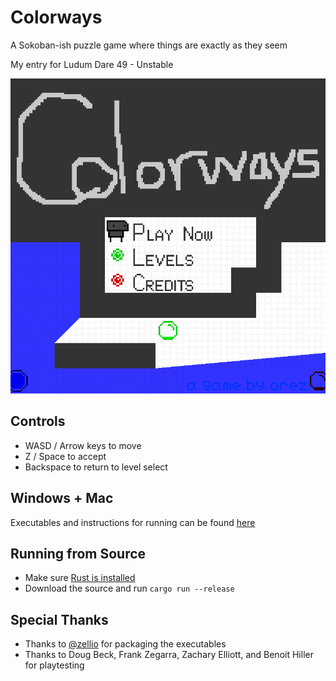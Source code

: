 # Colorways

A Sokoban-ish puzzle game where things are exactly as they seem

My entry for Ludum Dare 49 - Unstable

![the title screen](raw/title_scrsh.png)

## Controls
- WASD / Arrow keys to move
- Z / Space to accept
- Backspace to return to level select

## Windows + Mac
Executables and instructions for running can be found [here](https://github.com/orez-/ld49/releases/tag/ld49-submission)

## Running from Source
- Make sure [Rust is installed](https://www.rust-lang.org/tools/install)
- Download the source and run `cargo run --release`

## Special Thanks
- Thanks to [@zellio](https://github.com/zellio) for packaging the executables
- Thanks to Doug Beck, Frank Zegarra, Zachary Elliott, and Benoit Hiller for playtesting
